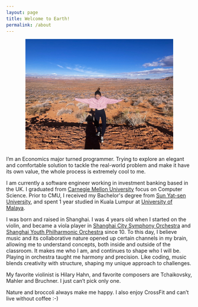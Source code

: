 ```yaml
---
layout: page
title: Welcome to Earth!
permalink: /about
---
```


<div style="text-align: center;">
<img src="../assets/img/yiyun1.jpg"
    width="400"
    height="300">
</div>

I’m an Economics major turned programmer. Trying to explore an elegant and comfortable solution to tackle the real-world problem and make it have its own value, the whole process is extremely cool to me. 


I am currently a software engineer working in investment banking based in the UK. I graduated from [Carnegie Mellon University](https://www.cmu.edu/) focus on Computer Science. Prior to CMU, I received my Bachelor's degree from [Sun Yat-sen University](https://www.sysu.edu.cn/), and spent 1 year studied in Kuala Lumpur at [University of Malaya](https://www.um.edu.my/).


I was born and raised in Shanghai. I was 4 years old when I started on the violin, and became a viola player in [Shanghai City Symphony Orchestra](https://en.wikipedia.org/wiki/Shanghai_City_Symphony_Orchestra) and [Shanghai Youth Philharmonic Orchestra](https://misa.shsymphony.com/artist/detail/68/en) since 10. To this day, I believe music and its collaborative nature opened up certain channels in my brain, allowing me to understand concepts, both inside and outside of the classroom. It makes me who I am, and continues to shape who I will be. Playing in orchestra taught me harmony and precision. Like coding, music blends creativity with structure, shaping my unique approach to challenges.


My favorite violinist is Hilary Hahn, and favorite composers are Tchaikovsky, Mahler and Bruchner. I just can’t pick only one.


Nature and broccoli always make me happy. I also enjoy CrossFit and can’t live without coffee :-)



